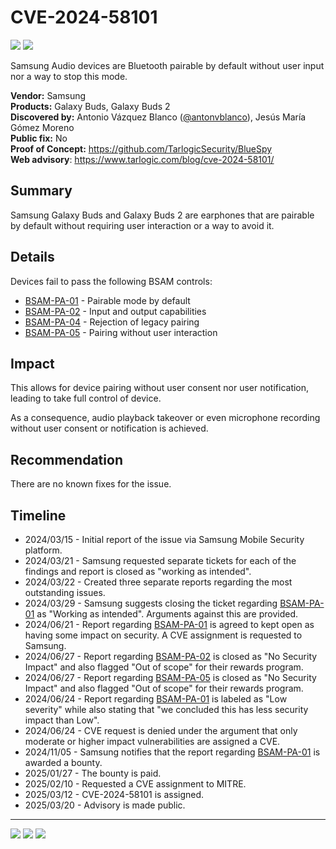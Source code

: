 # CVE-2024-58101

[![](https://img.shields.io/badge/CVSS%20v3.1%20Score-8.1%20%2F%20High-orange)](https://nvd.nist.gov/vuln-metrics/cvss/v3-calculator?vector=AV:A/AC:L/PR:N/UI:N/S:U/C:H/I:H/A:N&version=3.1)
[![](https://img.shields.io/badge/CVSS%20v4.0%20Score-8.5%20%2F%20High-orange)](https://nvd.nist.gov/vuln-metrics/cvss/v4-calculator?vector=AV:A/AC:L/AT:N/PR:N/UI:N/VC:H/VI:H/VA:N/SC:N/SI:N/SA:N)

Samsung Audio devices are Bluetooth pairable by default without user input nor a way to stop this mode.

**Vendor:** Samsung<br>
**Products:** Galaxy Buds, Galaxy Buds 2<br>
**Discovered by:** Antonio Vázquez Blanco ([@antonvblanco](https://x.com/antonvblanco)), Jesús María Gómez Moreno<br>
**Public fix:** No<br>
**Proof of Concept:** https://github.com/TarlogicSecurity/BlueSpy<br>
**Web advisory**: https://www.tarlogic.com/blog/cve-2024-58101/<br>

## Summary

Samsung Galaxy Buds and Galaxy Buds 2 are earphones that are pairable by default without requiring user interaction or a way to avoid it.

## Details

Devices fail to pass the following BSAM controls:

- [BSAM-PA-01](https://www.tarlogic.com/bsam/controls/bluetooth-device-pairing-mode/) - Pairable mode by default
- [BSAM-PA-02](https://www.tarlogic.com/bsam/controls/bluetooth-input-output-capabilities/) - Input and output capabilities
- [BSAM-PA-04](https://www.tarlogic.com/bsam/controls/bluetooth-rejection-legacy-pairing/) - Rejection of legacy pairing
- [BSAM-PA-05](https://www.tarlogic.com/bsam/controls/bluetooth-pairing-without-interaction/) - Pairing without user interaction

## Impact

This allows for device pairing without user consent nor user notification, leading to take full control of device.

As a consequence, audio playback takeover or even microphone recording without user consent or notification is achieved.

## Recommendation

There are no known fixes for the issue.

## Timeline

- 2024/03/15 - Initial report of the issue via Samsung Mobile Security platform.
- 2024/03/21 - Samsung requested separate tickets for each of the findings and report is closed as "working as intended".
- 2024/03/22 - Created three separate reports regarding the most outstanding issues.
- 2024/03/29 - Samsung suggests closing the ticket regarding [BSAM-PA-01](https://www.tarlogic.com/bsam/controls/bluetooth-device-pairing-mode/) as "Working as intended". Arguments against this are provided.
- 2024/06/21 - Report regarding [BSAM-PA-01](https://www.tarlogic.com/bsam/controls/bluetooth-device-pairing-mode/) is agreed to kept open as having some impact on security. A CVE assignment is requested to Samsung.
- 2024/06/27 - Report regarding [BSAM-PA-02](https://www.tarlogic.com/bsam/controls/bluetooth-input-output-capabilities/) is closed as "No Security Impact" and also flagged "Out of scope" for their rewards program.
- 2024/06/27 - Report regarding [BSAM-PA-05](https://www.tarlogic.com/bsam/controls/bluetooth-pairing-without-interaction/) is closed as "No Security Impact" and also flagged "Out of scope" for their rewards program.
- 2024/06/24 - Report regarding [BSAM-PA-01](https://www.tarlogic.com/bsam/controls/bluetooth-device-pairing-mode/) is labeled as "Low severity" while also stating that "we concluded this has less security impact than Low".
- 2024/06/24 - CVE request is denied under the argument that only moderate or higher impact vulnerabilities are assigned a CVE.
- 2024/11/05 - Samsung notifies that the report regarding [BSAM-PA-01](https://www.tarlogic.com/bsam/controls/bluetooth-device-pairing-mode/) is awarded a bounty.
- 2025/01/27 - The bounty is paid.
- 2025/02/10 - Requested a CVE assignment to MITRE.
- 2025/03/12 - CVE-2024-58101 is assigned.
- 2025/03/20 - Advisory is made public.

---

[![](https://img.shields.io/badge/www-tarlogic.com-00bfb3)](https://www.tarlogic.com)
[![](https://img.shields.io/badge/twitter-@Tarlogic-00aced)](https://twitter.com/Tarlogic)
[![](https://img.shields.io/badge/linkedin-Tarlogic-0084b4)](https://www.linkedin.com/company/tarlogic/)
